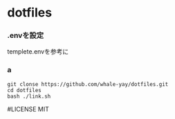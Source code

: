 # dotfiles
### .envを設定
templete.envを参考に

### a
```
git clonse https://github.com/whale-yay/dotfiles.git
cd dotfiles
bash ./link.sh
```

#LICENSE
MIT
